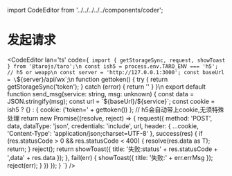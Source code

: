 import CodeEditor from '../../../../../components/coder';

# 发起请求

<CodeEditor lan='ts' code={`
import { getStorageSync, request, showToast } from '@tarojs/taro';\n
const ish5 = process.env.TARO_ENV === 'h5';	// h5 or weapp\n
const server = 'http://127.0.0.1:3000';
const baseUrl = \`\${server}/api/wx\`;\n
function gettoken() {
	try {
		return getStorageSync('token');
	} catch (error) {
		return ''
	}
}\n
export default function send_msg<T>(service: string, msg: unknown) {
	const data = JSON.stringify(msg);
	const url = \`\${baseUrl}/\${service}\`;
	const cookie = ish5 ? {} : { cookie: ('token=' + gettoken()) };	// h5会自动带上cookie,无须特殊处理
	return new Promise<T>((resolve, reject) => {
		request({
			method: 'POST',
			data,
			dataType: 'json',
			credentials: 'include',
			url,
			header: {
				...cookie,
				'Content-Type': 'application/json;charset=UTF-8'
			},
			success(res) {
				if (res.statusCode > 0 && res.statusCode < 400) {
					resolve(res.data as T);
					return;
				}
				reject();
				return showToast({
					title: '失败:status' + res.statusCode + ',data' + res.data
				});
			},
			fail(err) {
				showToast({
					title: '失败:' + err.errMsg
				});
				reject(err);
			}
		})
	});
}
`} />
